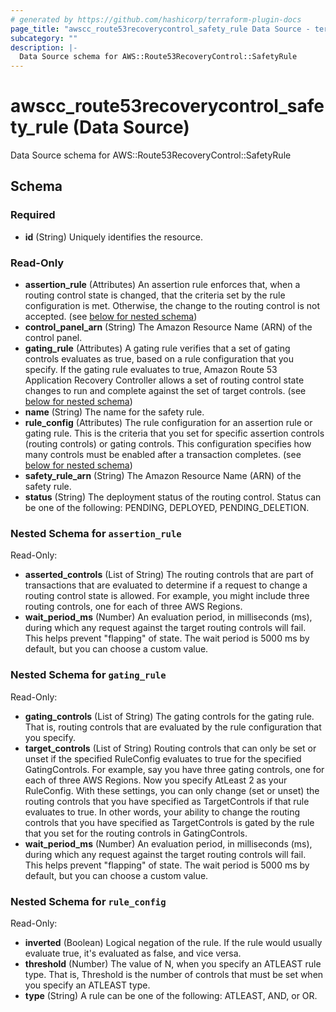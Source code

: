 ```yaml
---
# generated by https://github.com/hashicorp/terraform-plugin-docs
page_title: "awscc_route53recoverycontrol_safety_rule Data Source - terraform-provider-awscc"
subcategory: ""
description: |-
  Data Source schema for AWS::Route53RecoveryControl::SafetyRule
---
```


# awscc_route53recoverycontrol_safety_rule (Data Source)

Data Source schema for AWS::Route53RecoveryControl::SafetyRule



<!-- schema generated by tfplugindocs -->
## Schema

### Required

- **id** (String) Uniquely identifies the resource.

### Read-Only

- **assertion_rule** (Attributes) An assertion rule enforces that, when a routing control state is changed, that the criteria set by the rule configuration is met. Otherwise, the change to the routing control is not accepted. (see [below for nested schema](#nestedatt--assertion_rule))
- **control_panel_arn** (String) The Amazon Resource Name (ARN) of the control panel.
- **gating_rule** (Attributes) A gating rule verifies that a set of gating controls evaluates as true, based on a rule configuration that you specify. If the gating rule evaluates to true, Amazon Route 53 Application Recovery Controller allows a set of routing control state changes to run and complete against the set of target controls. (see [below for nested schema](#nestedatt--gating_rule))
- **name** (String) The name for the safety rule.
- **rule_config** (Attributes) The rule configuration for an assertion rule or gating rule. This is the criteria that you set for specific assertion controls (routing controls) or gating controls. This configuration specifies how many controls must be enabled after a transaction completes. (see [below for nested schema](#nestedatt--rule_config))
- **safety_rule_arn** (String) The Amazon Resource Name (ARN) of the safety rule.
- **status** (String) The deployment status of the routing control. Status can be one of the following: PENDING, DEPLOYED, PENDING_DELETION.

<a id="nestedatt--assertion_rule"></a>
### Nested Schema for `assertion_rule`

Read-Only:

- **asserted_controls** (List of String) The routing controls that are part of transactions that are evaluated to determine if a request to change a routing control state is allowed. For example, you might include three routing controls, one for each of three AWS Regions.
- **wait_period_ms** (Number) An evaluation period, in milliseconds (ms), during which any request against the target routing controls will fail. This helps prevent "flapping" of state. The wait period is 5000 ms by default, but you can choose a custom value.


<a id="nestedatt--gating_rule"></a>
### Nested Schema for `gating_rule`

Read-Only:

- **gating_controls** (List of String) The gating controls for the gating rule. That is, routing controls that are evaluated by the rule configuration that you specify.
- **target_controls** (List of String) Routing controls that can only be set or unset if the specified RuleConfig evaluates to true for the specified GatingControls. For example, say you have three gating controls, one for each of three AWS Regions. Now you specify AtLeast 2 as your RuleConfig. With these settings, you can only change (set or unset) the routing controls that you have specified as TargetControls if that rule evaluates to true. 
In other words, your ability to change the routing controls that you have specified as TargetControls is gated by the rule that you set for the routing controls in GatingControls.
- **wait_period_ms** (Number) An evaluation period, in milliseconds (ms), during which any request against the target routing controls will fail. This helps prevent "flapping" of state. The wait period is 5000 ms by default, but you can choose a custom value.


<a id="nestedatt--rule_config"></a>
### Nested Schema for `rule_config`

Read-Only:

- **inverted** (Boolean) Logical negation of the rule. If the rule would usually evaluate true, it's evaluated as false, and vice versa.
- **threshold** (Number) The value of N, when you specify an ATLEAST rule type. That is, Threshold is the number of controls that must be set when you specify an ATLEAST type.
- **type** (String) A rule can be one of the following: ATLEAST, AND, or OR.


